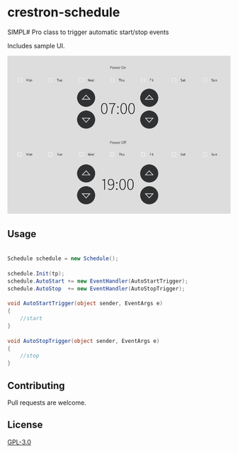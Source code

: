 # crestron-schedule

SIMPL# Pro class to trigger automatic start/stop events

Includes sample UI. 

![](screenshot.png)

## Usage

```c#
     
Schedule schedule = new Schedule();

schedule.Init(tp);
schedule.AutoStart += new EventHandler(AutoStartTrigger);
schedule.AutoStop  += new EventHandler(AutoStopTrigger);

void AutoStartTrigger(object sender, EventArgs e)
{
    //start
}

void AutoStopTrigger(object sender, EventArgs e)
{
    //stop
}       

```

## Contributing
Pull requests are welcome. 


## License
[GPL-3.0](https://choosealicense.com/licenses/gpl-3.0/)